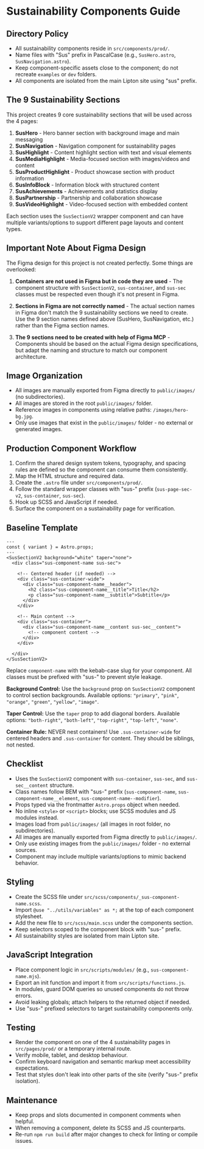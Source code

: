 # Sustainability Components Guide

## Directory Policy
- All sustainability components reside in `src/components/prod/`.
- Name files with "Sus" prefix in PascalCase (e.g., `SusHero.astro`, `SusNavigation.astro`).
- Keep component-specific assets close to the component; do not recreate `examples` or `dev` folders.
- All components are isolated from the main Lipton site using "sus" prefix.

## The 9 Sustainability Sections
This project creates 9 core sustainability sections that will be used across the 4 pages:

1. **SusHero** - Hero banner section with background image and main messaging
2. **SusNavigation** - Navigation component for sustainability pages
3. **SusHighlight** - Content highlight section with text and visual elements
4. **SusMediaHighlight** - Media-focused section with images/videos and content
5. **SusProductHighlight** - Product showcase section with product information
6. **SusInfoBlock** - Information block with structured content
7. **SusAchievements** - Achievements and statistics display
8. **SusPartnership** - Partnership and collaboration showcase
9. **SusVideoHighlight** - Video-focused section with embedded content

Each section uses the `SusSectionV2` wrapper component and can have multiple variants/options to support different page layouts and content types.

## Important Note About Figma Design
The Figma design for this project is not created perfectly. Some things are overlooked:

1. **Containers are not used in Figma but in code they are used** - The component structure with `SusSectionV2`, `sus-container`, and `sus-sec` classes must be respected even though it's not present in Figma.

2. **Sections in Figma are not correctly named** - The actual section names in Figma don't match the 9 sustainability sections we need to create. Use the 9 section names defined above (SusHero, SusNavigation, etc.) rather than the Figma section names.

3. **The 9 sections need to be created with help of Figma MCP** - Components should be based on the actual Figma design specifications, but adapt the naming and structure to match our component architecture.

## Image Organization
- All images are manually exported from Figma directly to `public/images/` (no subdirectories).
- All images are stored in the root `public/images/` folder.
- Reference images in components using relative paths: `/images/hero-bg.jpg`.
- Only use images that exist in the `public/images/` folder - no external or generated images.

## Production Component Workflow
1. Confirm the shared design system tokens, typography, and spacing rules are defined so the component can consume them consistently.
2. Map the HTML structure and required data.
3. Create the `.astro` file under `src/components/prod/`.
4. Follow the standard wrapper classes with "sus-" prefix (`sus-page-sec-v2`, `sus-container`, `sus-sec`).
5. Hook up SCSS and JavaScript if needed.
6. Surface the component on a sustainability page for verification.

## Baseline Template
```astro
---
const { variant } = Astro.props;
---
<SusSectionV2 background="white" taper="none">
  <div class="sus-component-name sus-sec">
    
    <!-- Centered header (if needed) -->
    <div class="sus-container-wide">
      <div class="sus-component-name__header">
        <h2 class="sus-component-name__title">Title</h2>
        <p class="sus-component-name__subtitle">Subtitle</p>
      </div>
    </div>

    <!-- Main content -->
    <div class="sus-container">
      <div class="sus-component-name__content sus-sec__content">
        <!-- component content -->
      </div>
    </div>
    
  </div>
</SusSectionV2>
```

Replace `component-name` with the kebab-case slug for your component. All classes must be prefixed with "sus-" to prevent style leakage.

**Background Control:** Use the `background` prop on `SusSectionV2` component to control section backgrounds. Available options: `"primary"`, `"pink"`, `"orange"`, `"green"`, `"yellow"`, `"image"`.

**Taper Control:** Use the `taper` prop to add diagonal borders. Available options: `"both-right"`, `"both-left"`, `"top-right"`, `"top-left"`, `"none"`.

**Container Rule:** NEVER nest containers! Use `.sus-container-wide` for centered headers and `.sus-container` for content. They should be siblings, not nested.

## Checklist
- Uses the `SusSectionV2` component with `sus-container`, `sus-sec`, and `sus-sec__content` structure.
- Class names follow BEM with "sus-" prefix (`sus-component-name`, `sus-component-name__element`, `sus-component-name--modifier`).
- Props typed via the frontmatter `Astro.props` object when needed.
- No inline `<style>` or `<script>` blocks; use SCSS modules and JS modules instead.
- Images load from `public/images/` (all images in root folder, no subdirectories).
- All images are manually exported from Figma directly to `public/images/`.
- Only use existing images from the `public/images/` folder - no external sources.
- Component may include multiple variants/options to mimic backend behavior.

## Styling
- Create the SCSS file under `src/scss/components/_sus-component-name.scss`.
- Import `@use "../utils/variables" as *;` at the top of each component stylesheet.
- Add the new file to `src/scss/main.scss` under the components section.
- Keep selectors scoped to the component block with "sus-" prefix.
- All sustainability styles are isolated from main Lipton site.

## JavaScript Integration
- Place component logic in `src/scripts/modules/` (e.g., `sus-component-name.mjs`).
- Export an init function and import it from `src/scripts/functions.js`.
- In modules, guard DOM queries so unused components do not throw errors.
- Avoid leaking globals; attach helpers to the returned object if needed.
- Use "sus-" prefixed selectors to target sustainability components only.

## Testing
- Render the component on one of the 4 sustainability pages in `src/pages/prod/` or a temporary internal route.
- Verify mobile, tablet, and desktop behaviour.
- Confirm keyboard navigation and semantic markup meet accessibility expectations.
- Test that styles don't leak into other parts of the site (verify "sus-" prefix isolation).

## Maintenance
- Keep props and slots documented in component comments when helpful.
- When removing a component, delete its SCSS and JS counterparts.
- Re-run `npm run build` after major changes to check for linting or compile issues.



